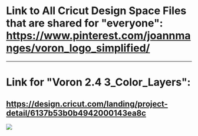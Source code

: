 # Link to All Cricut Design Space Files that are shared for "everyone": https://www.pinterest.com/joannmanges/voron_logo_simplified/

---

# Link for "Voron 2.4 3_Color_Layers":
## https://design.cricut.com/landing/project-detail/6137b53b0b4942000143ea8c

<img src="https://github.com/GadgetAngel/Cricut_Voron_Logos/blob/main/images/Voron2.4_3Color.jpg?raw=true" />
